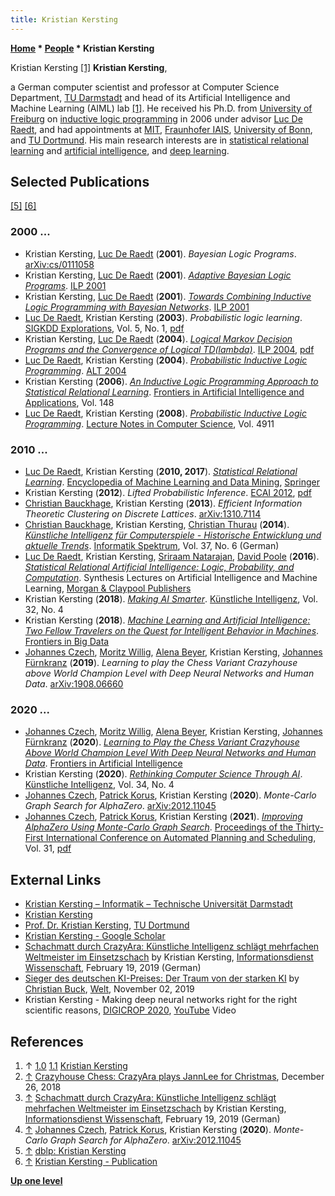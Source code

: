 ```yaml
---
title: Kristian Kersting
---
```

**[Home](Home "Home") \* [People](People "People") \* Kristian Kersting**



 [](File:KristianKersting.jpg) Kristian Kersting [[1]](#cite-note-kersting-1) 
**Kristian Kersting**,  

a German computer scientist and professor at Computer Science Department, [TU Darmstadt](Darmstadt_University_of_Technology "Darmstadt University of Technology") and head of its Artificial Intelligence and Machine Learning (AIML) lab [[1]](#cite-note-kersting-1). 
He received his Ph.D. from [University of Freiburg](https://en.wikipedia.org/wiki/University_of_Freiburg) on [inductive logic programming](https://en.wikipedia.org/wiki/Inductive_logic_programming) in 2006 under advisor [Luc De Raedt](Mathematician#LDRaedt "Mathematician"),
and had appointments at [MIT](Massachusetts_Institute_of_Technology "Massachusetts Institute of Technology"), [Fraunhofer IAIS](https://de.wikipedia.org/wiki/Fraunhofer-Institut_f%C3%BCr_Intelligente_Analyse-_und_Informationssysteme), [University of Bonn](https://en.wikipedia.org/wiki/University_of_Bonn), and [TU Dortmund](University_of_Dortmund "University of Dortmund").
His main research interests are in [statistical relational learning](https://en.wikipedia.org/wiki/Statistical_relational_learning) and [artificial intelligence](Artificial_Intelligence "Artificial Intelligence"), and [deep learning](Deep_Learning "Deep Learning").



## Selected Publications


<a id="cite-note-5" href="#cite-ref-5">[5]</a> <a id="cite-note-6" href="#cite-ref-6">[6]</a>



### 2000 ...


* Kristian Kersting, [Luc De Raedt](Mathematician#LDRaedt "Mathematician") (**2001**). *Bayesian Logic Programs*. [arXiv:cs/0111058](https://arxiv.org/abs/cs/0111058)
* Kristian Kersting, [Luc De Raedt](Mathematician#LDRaedt "Mathematician") (**2001**). *[Adaptive Bayesian Logic Programs](https://link.springer.com/chapter/10.1007/3-540-44797-0_9)*. [ILP 2001](https://dblp.org/db/conf/ilp/ilp2001.html#KerstingR01a)
* Kristian Kersting, [Luc De Raedt](Mathematician#LDRaedt "Mathematician") (**2001**). *[Towards Combining Inductive Logic Programming with Bayesian Networks](https://link.springer.com/chapter/10.1007/3-540-44797-0_10)*. [ILP 2001](https://dblp.org/db/conf/ilp/ilp2001.html#KerstingR01a)
* [Luc De Raedt](Mathematician#LDRaedt "Mathematician"), Kristian Kersting (**2003**). *Probabilistic logic learning*. [SIGKDD Explorations](https://kdd.org/explorations/P30), Vol. 5, No. 1, [pdf](http://people.csail.mit.edu/kersting/pll_icml04/pll.pdf)
* Kristian Kersting, [Luc De Raedt](Mathematician#LDRaedt "Mathematician") (**2004**). *[Logical Markov Decision Programs and the Convergence of Logical TD(lambda)](https://lirias.kuleuven.be/1992259?limo=0)*. [ILP 2004](https://dblp.org/db/conf/ilp/ilp2004.html#KerstingR04), [pdf](http://people.csail.mit.edu/kersting/papers/ilp04.pdf)
* [Luc De Raedt](Mathematician#LDRaedt "Mathematician"), Kristian Kersting (**2004**). *[Probabilistic Inductive Logic Programming](https://link.springer.com/chapter/10.1007/978-3-540-78652-8_1)*. [ALT 2004](https://dblp.org/db/conf/alt/alt2004.html#RaedtK04)
* Kristian Kersting (**2006**). *[An Inductive Logic Programming Approach to Statistical Relational Learning](http://people.csail.mit.edu/kersting/FAIAilpsrl/)*. [Frontiers in Artificial Intelligence and Applications](https://www.iospress.nl/bookserie/frontiers-in-artificial-intelligence-and-applications/), Vol. 148
* [Luc De Raedt](Mathematician#LDRaedt "Mathematician"), Kristian Kersting (**2008**). *[Probabilistic Inductive Logic Programming](https://link.springer.com/chapter/10.1007/978-3-540-78652-8_1)*. [Lecture Notes in Computer Science](https://en.wikipedia.org/wiki/Lecture_Notes_in_Computer_Science), Vol. 4911


### 2010 ...


* [Luc De Raedt](Mathematician#LDRaedt "Mathematician"), Kristian Kersting (**2010, 2017**). *[Statistical Relational Learning](https://link.springer.com/referenceworkentry/10.1007%2F978-0-387-30164-8_786)*. [Encyclopedia of Machine Learning and Data Mining](https://link.springer.com/referencework/10.1007/978-0-387-30164-8), [Springer](https://en.wikipedia.org/wiki/Springer_Science%2BBusiness_Media)
* Kristian Kersting (**2012**). *Lifted Probabilistic Inference*. [ECAI 2012](https://dblp.org/db/conf/ecai/ecai2012.html#Kersting12), [pdf](https://sfb876.tu-dortmund.de/PublicPublicationFiles/kersting_2012a.pdf)
* [Christian Bauckhage](https://scholar.google.com/citations?user=f9iP-80AAAAJ&hl=en), Kristian Kersting (**2013**). *Efficient Information Theoretic Clustering on Discrete Lattices*. [arXiv:1310.7114](https://arxiv.org/abs/1310.7114)
* [Christian Bauckhage](https://scholar.google.com/citations?user=f9iP-80AAAAJ&hl=en), Kristian Kersting, [Christian Thurau](https://scholar.google.de/citations?user=WDHoQtYAAAAJ&hl=en) (**2014**). *[Künstliche Intelligenz für Computerspiele - Historische Entwicklung und aktuelle Trends](http://publica.fraunhofer.de/dokumente/N-351724.html)*. [Informatik Spektrum](https://de.wikipedia.org/wiki/Informatik_Spektrum), Vol. 37, No. 6 (German)
* [Luc De Raedt](Mathematician#LDRaedt "Mathematician"), Kristian Kersting, [Sriraam Natarajan](Mathematician#SNatarajan "Mathematician"), [David Poole](Mathematician#DPoole "Mathematician") (**2016**). *[Statistical Relational Artificial Intelligence: Logic, Probability, and Computation](https://www.morganclaypool.com/doi/10.2200/S00692ED1V01Y201601AIM032)*. Synthesis Lectures on Artificial Intelligence and Machine Learning, [Morgan & Claypool Publishers](https://www.morganclaypool.com/)
* Kristian Kersting (**2018**). *[Making AI Smarter](https://link.springer.com/article/10.1007/s13218-018-0562-8)*. [Künstliche Intelligenz](https://www.springer.com/journal/13218), Vol. 32, No. 4
* Kristian Kersting (**2018**). *[Machine Learning and Artificial Intelligence: Two Fellow Travelers on the Quest for Intelligent Behavior in Machines](https://www.frontiersin.org/articles/10.3389/fdata.2018.00006/full)*. [Frontiers in Big Data](https://www.frontiersin.org/journals/big-data#)
* [Johannes Czech](Johannes_Czech "Johannes Czech"), [Moritz Willig](Moritz_Willig "Moritz Willig"), [Alena Beyer](Alena_Beyer "Alena Beyer"), Kristian Kersting, [Johannes Fürnkranz](Johannes_F%C3%BCrnkranz "Johannes Fürnkranz") (**2019**). *Learning to play the Chess Variant Crazyhouse above World Champion Level with Deep Neural Networks and Human Data*. [arXiv:1908.06660](https://arxiv.org/abs/1908.06660)


### 2020 ...


* [Johannes Czech](Johannes_Czech "Johannes Czech"), [Moritz Willig](Moritz_Willig "Moritz Willig"), [Alena Beyer](Alena_Beyer "Alena Beyer"), Kristian Kersting, [Johannes Fürnkranz](Johannes_F%C3%BCrnkranz "Johannes Fürnkranz") (**2020**). *[Learning to Play the Chess Variant Crazyhouse Above World Champion Level With Deep Neural Networks and Human Data](https://www.frontiersin.org/articles/10.3389/frai.2020.00024/full)*. [Frontiers in Artificial Intelligence](https://www.frontiersin.org/journals/artificial-intelligence#)
* Kristian Kersting (**2020**). *[Rethinking Computer Science Through AI](https://link.springer.com/article/10.1007/s13218-020-00692-5)*. [Künstliche Intelligenz](https://www.springer.com/journal/13218), Vol. 34, No. 4
* [Johannes Czech](Johannes_Czech "Johannes Czech"), [Patrick Korus](Patrick_Korus "Patrick Korus"), Kristian Kersting (**2020**). *Monte-Carlo Graph Search for AlphaZero*. [arXiv:2012.11045](https://arxiv.org/abs/2012.11045)
* [Johannes Czech](Johannes_Czech "Johannes Czech"), [Patrick Korus](Patrick_Korus "Patrick Korus"), Kristian Kersting (**2021**). *[Improving AlphaZero Using Monte-Carlo Graph Search](https://ojs.aaai.org/index.php/ICAPS/article/view/15952)*. [Proceedings of the Thirty-First International Conference on Automated Planning and Scheduling](https://ojs.aaai.org/index.php/ICAPS/issue/view/380), Vol. 31, [pdf](https://www.ml.informatik.tu-darmstadt.de/papers/czech2021icaps_mcgs.pdf)


## External Links


* [Kristian Kersting – Informatik – Technische Universität Darmstadt](https://www.informatik.tu-darmstadt.de/fb20/organisation_fb20/professuren_und_gruppenleitungen/fb20professuren_und_gruppenleitungen_detailseite_36544.de.jsp)
* [Kristian Kersting](https://ml-research.github.io/people/kkersting/index.html)
* [Prof. Dr. Kristian Kersting](https://www-ai.cs.tu-dortmund.de/auto?self=%24dw3ljibgu8), [TU Dortmund](University_of_Dortmund "University of Dortmund")
* [‪Kristian Kersting‬ - ‪Google Scholar‬](https://scholar.google.com/citations?user=QY-earAAAAAJ&hl=en)
* [Schachmatt durch CrazyAra: Künstliche Intelligenz schlägt mehrfachen Weltmeister im Einsetzschach](https://nachrichten.idw-online.de/2019/02/19/schachmatt-durch-crazyara-kuenstliche-intelligenz-schlaegt-mehrfachen-weltmeister-im-einsetzschach/) by Kristian Kersting, [Informationsdienst Wissenschaft](https://en.wikipedia.org/wiki/Informationsdienst_Wissenschaft), February 19, 2019 (German)
* [Sieger des deutschen KI-Preises: Der Traum von der starken KI](https://www.welt.de/wirtschaft/bilanz/article202860588/Sieger-des-deutschen-KI-Preises-Der-Traum-von-der-starken-KI.html) by [Christian Buck](https://muckrack.com/christian-buck), [Welt](https://en.wikipedia.org/wiki/Die_Welt), November 02, 2019
* Kristian Kersting - Making deep neural networks right for the right scientific reasons, [DIGICROP 2020](https://digicrop.de/), [YouTube](https://en.wikipedia.org/wiki/YouTube) Video


 
## References


1. ↑ [1.0](#cite-ref-kersting-1-0) [1.1](#cite-ref-kersting-1-1) [Kristian Kersting](https://ml-research.github.io/people/kkersting/index.html)
2. <a id="cite-ref-2" href="#cite-note-2">↑</a> [Crazyhouse Chess: CrazyAra plays JannLee for Christmas](https://zhchess.blogspot.com/2018/12/crazyara-plays-jannlee-for-christmas.html), December 26, 2018
3. <a id="cite-ref-3" href="#cite-note-3">↑</a> [Schachmatt durch CrazyAra: Künstliche Intelligenz schlägt mehrfachen Weltmeister im Einsetzschach](https://nachrichten.idw-online.de/2019/02/19/schachmatt-durch-crazyara-kuenstliche-intelligenz-schlaegt-mehrfachen-weltmeister-im-einsetzschach/) by Kristian Kersting, [Informationsdienst Wissenschaft](https://en.wikipedia.org/wiki/Informationsdienst_Wissenschaft), February 19, 2019 (German)
4. <a id="cite-ref-4" href="#cite-note-4">↑</a> [Johannes Czech](Johannes_Czech "Johannes Czech"), [Patrick Korus](Patrick_Korus "Patrick Korus"), Kristian Kersting (**2020**). *Monte-Carlo Graph Search for AlphaZero*. [arXiv:2012.11045](https://arxiv.org/abs/2012.11045)
5. <a id="cite-ref-5" href="#cite-note-5">↑</a> [dblp: Kristian Kersting](https://dblp.org/pid/40/3793.html)
6. <a id="cite-ref-6" href="#cite-note-6">↑</a> [Kristian Kersting - Publication](https://ml-research.github.io/people/kkersting/index.html#publications)

**[Up one level](People "People")**







 
